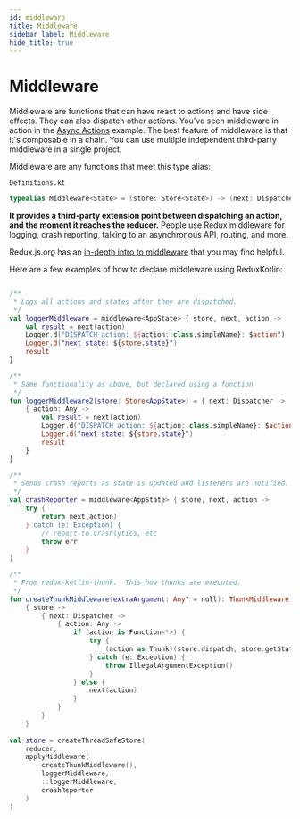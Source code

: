 ```yaml
---
id: middleware
title: Middleware
sidebar_label: Middleware
hide_title: true
---
```


# Middleware

Middleware are functions that can have react to actions and have side effects. They can also
dispatch other actions. You've seen middleware in action in the 
[Async Actions](../advanced/AsyncActions.md) example. The best feature of middleware is that it's
composable in a chain. You can use multiple independent third-party middleware in a single project.

Middleware are any functions that meet this type alias:

`Definitions.kt`
```kotlin
typealias Middleware<State> = (store: Store<State>) -> (next: Dispatcher) -> (action: Any) -> Any
```
**It provides a third-party extension point between dispatching an action, and the moment it reaches 
the reducer.** People use Redux middleware for logging, crash reporting, talking to an asynchronous 
API, routing, and more.

Redux.js.org has an [in-depth intro to middleware](https://redux.js.org/advanced/middleware) that 
you may find helpful.

Here are a few examples of how to declare middleware using ReduxKotlin:


```kotlin

/**
 * Logs all actions and states after they are dispatched. 
 */
val loggerMiddleware = middleware<AppState> { store, next, action ->
    val result = next(action)
    Logger.d("DISPATCH action: ${action::class.simpleName}: $action")
    Logger.d("next state: ${store.state}")
    result
}

/**
 * Same functionality as above, but declared using a function
 */
fun loggerMiddleware2(store: Store<AppState>) = { next: Dispatcher ->
    { action: Any ->
        val result = next(action)
        Logger.d("DISPATCH action: ${action::class.simpleName}: $action")
        Logger.d("next state: ${store.state}")
        result
    }
}

/**
 * Sends crash reports as state is updated and listeners are notified.
 */
val crashReporter = middleware<AppState> { store, next, action ->
    try {
        return next(action)
    } catch (e: Exception) {
        // report to crashlytics, etc
        throw err     
    }
}

/**
 * From redux-kotlin-thunk.  This how thunks are executed.
 */
fun createThunkMiddleware(extraArgument: Any? = null): ThunkMiddleware =
    { store ->
        { next: Dispatcher ->
            { action: Any ->
                if (action is Function<*>) {
                    try {
                        (action as Thunk)(store.dispatch, store.getState, extraArgument)
                    } catch (e: Exception) {
                        throw IllegalArgumentException()
                    }
                } else {
                    next(action)
                }
            }
        }
    }
        
val store = createThreadSafeStore(
    reducer,
    applyMiddleware(
        createThunkMiddleware(),
        loggerMiddleware,
        ::loggerMiddleware,
        crashReporter
    )
)
```
